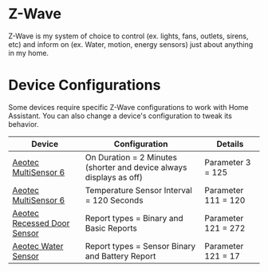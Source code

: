 # Z-Wave
Z-Wave is my system of choice to control (ex. lights, fans, outlets, sirens, etc) and inform on (ex. Water, motion, energy sensors) just about anything in my home.


# Device Configurations
Some devices require specific Z-Wave configurations to work with Home Assistant.  You can also change a device's configuration to tweak its behavior.

Device | Configuration | Details
--|--|--
[Aeotec MultiSensor 6](https://www.amazon.com/gp/product/B0151Z8ZQY/ref=as_li_tl?ie=UTF8&tag=jessewebdotco-20&camp=1789&creative=9325&linkCode=as2&creativeASIN=B0151Z8ZQY&linkId=24d3c72d09df4c49aef399d0836c2eb8)  |  On Duration = 2 Minutes (shorter and device always displays as off) | Parameter 3 = 125
[Aeotec MultiSensor 6](https://www.amazon.com/gp/product/B0151Z8ZQY/ref=as_li_tl?ie=UTF8&tag=jessewebdotco-20&camp=1789&creative=9325&linkCode=as2&creativeASIN=B0151Z8ZQY&linkId=24d3c72d09df4c49aef399d0836c2eb8)  |  Temperature Sensor Interval = 120 Seconds | Parameter 111 = 120
[Aeotec Recessed Door Sensor](https://www.amazon.com/gp/product/B0151Z49BO/ref=as_li_tl?ie=UTF8&tag=jessewebdotco-20&camp=1789&creative=9325&linkCode=as2&creativeASIN=B0151Z49BO&linkId=bf87da2400f219a73c7069df63801449)  |  Report types = Binary and Basic Reports | Parameter 121 = 272
[Aeotec Water Sensor](https://www.amazon.com/Aeotec-Water-Sensor-Z-Wave-Flood/dp/B00H3TJ3P4) | Report types = Sensor Binary and Battery Report | Parameter 121 = 17